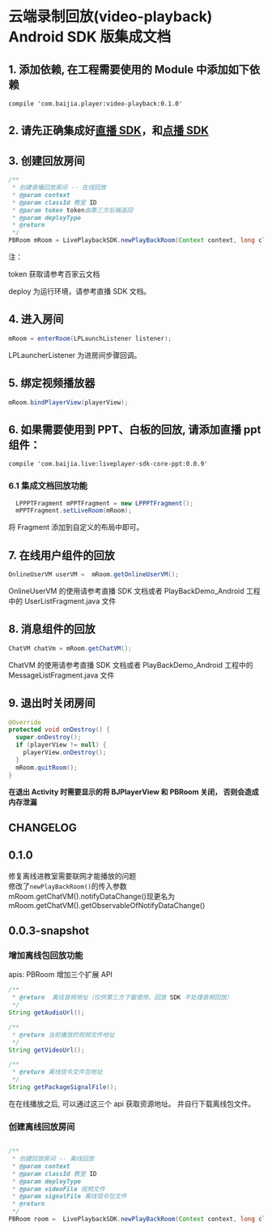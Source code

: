 # 云端录制回放(video-playback) Android SDK 版集成文档

## 1. 添加依赖, 在工程需要使用的 Module 中添加如下依赖
```Gradle
compile 'com.baijia.player:video-playback:0.1.0'
```

## 2. 请先正确集成好[直播 SDK](https://github.com/baijia/LivePlayerDemo_Android)，和[点播 SDK](https://github.com/baijia/maven/tree/master/com/baijia/player/videoplayer)

## 3. 创建回放房间
```java
/**
 * 创建录播回放房间 -- 在线回放
 * @param context
 * @param classId 教室 ID
 * @param token token由第三方后端返回
 * @param deployType
 * @return
 */
PBRoom mRoom = LivePlaybackSDK.newPlayBackRoom(Context context, long classId, String token, LPConstants.LPDeployType deployType);
```
注：

token 获取请参考百家云文档

deploy 为运行环境，请参考直播 SDK 文档。

## 4. 进入房间
```java
mRoom = enterRoom(LPLaunchListener listener);
```
LPLauncherListener 为进房间步骤回调。 

## 5. 绑定视频播放器
```java
mRoom.bindPlayerView(playerView);
```

## 6. 如果需要使用到 PPT、白板的回放, 请添加直播 ppt 组件：
```Gradle
compile 'com.baijia.live:liveplayer-sdk-core-ppt:0.0.9'
```

### 6.1 集成文档回放功能
```java
  LPPPTFragment mPPTFragment = new LPPPTFragment();
  mPPTFragment.setLiveRoom(mRoom);
```
将 Fragment 添加到自定义的布局中即可。


## 7. 在线用户组件的回放
```java
OnlineUserVM userVM =  mRoom.getOnlineUserVM();
```
OnlineUserVM 的使用请参考直播 SDK 文档或者 PlayBackDemo_Android 工程中的 UserListFragment.java 文件


## 8. 消息组件的回放
```java
ChatVM chatVm = mRoom.getChatVM();
```
ChatVM 的使用请参考直播 SDK 文档或者 PlayBackDemo_Android 工程中的 MessageListFragment.java 文件

## 9. 退出时关闭房间
```java
@Override
protected void onDestroy() {
  super.onDestroy();
  if (playerView != null) {
    playerView.onDestroy();
  }
  mRoom.quitRoom();
}
```
**在退出 Activity 时需要显示的将 BJPlayerView 和 PBRoom 关闭， 否则会造成内存泄漏**


## CHANGELOG

## 0.1.0
修复离线进教室需要联网才能播放的问题<br>
修改了`newPlayBackRoom()`的传入参数<br>
mRoom.getChatVM().notifyDataChange()现更名为mRoom.getChatVM().getObservableOfNotifyDataChange()

## 0.0.3-snapshot 
### 增加离线包回放功能

apis:
PBRoom 增加三个扩展 API
```java
/**
 * @return  离线音频地址（仅供第三方下载使用，回放 SDK 不处理音频回放）
 */
String getAudioUrl();
```

```java
/**
 * @return 当前播放的视频文件地址
 */
String getVideoUrl();
```

```java
/**
 * @return 离线信令文件包地址
 */
String getPackageSignalFile();
```

在在线播放之后, 可以通过这三个 api 获取资源地址。 并自行下载离线包文件。

### 创建离线回放房间

```java

/**
 * 创建回放房间 -- 离线回放
 * @param context
 * @param classId 教室 ID
 * @param deployType
 * @param videoFile 视频文件
 * @param signalFile 离线信令包文件
 * @return
 */
PBRoom room =  LivePlaybackSDK.newPlayBackRoom(Context context, long classId, LPConstants.LPDeployType deployType, File videoFile, File signalFile);
```

